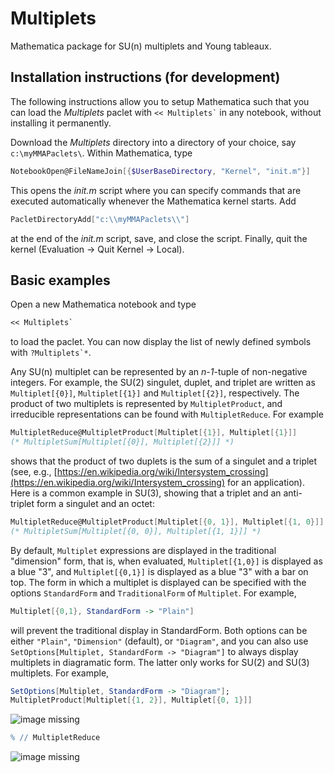 # Multiplets
Mathematica package for SU(n) multiplets and Young tableaux.

## Installation instructions (for development)
The following instructions allow you to setup Mathematica such that you can load the *Multiplets* paclet with `` << Multiplets` `` in any notebook, without installing it permanently.

Download the *Multiplets* directory into a directory of your choice, say `c:\myMMAPaclets\`. Within Mathematica, type 

```mathematica
NotebookOpen@FileNameJoin[{$UserBaseDirectory, "Kernel", "init.m"}]
```

This opens the *init.m* script where you can specify commands that are executed automatically whenever the Mathematica kernel starts.
Add

```mathematica
PacletDirectoryAdd["c:\\myMMAPaclets\\"]
```

at the end of the *init.m* script, save, and close the script.
Finally, quit the kernel (Evaluation -> Quit Kernel -> Local). 

## Basic examples
Open a new Mathematica notebook and type

```mathematica
<< Multiplets`
```

to load the paclet. You can now display the list of newly defined symbols with `` ?Multiplets`* ``.

Any SU(n) multiplet can be represented by an *n-1*-tuple of non-negative integers.
For example, the SU(2) singulet, duplet, and triplet are written as `Multiplet[{0}]`, `Multiplet[{1}]` and `Multiplet[{2}]`, respectively.
The product of two multiplets is represented by `MultipletProduct`, and irreducible representations can be found with `MultipletReduce`. 
For example

```mathematica
MultipletReduce@MultipletProduct[Multiplet[{1}], Multiplet[{1}]]
(* MultipletSum[Multiplet[{0}], Multiplet[{2}]] *)
``` 

shows that the product of two duplets is the sum of a singulet and a triplet (see, e.g., [https://en.wikipedia.org/wiki/Intersystem_crossing](https://en.wikipedia.org/wiki/Intersystem_crossing) for an application).
Here is a common example in SU(3), showing that a triplet and an anti-triplet form a singulet and an octet:

```mathematica
MultipletReduce@MultipletProduct[Multiplet[{0, 1}], Multiplet[{1, 0}]]
(* MultipletSum[Multiplet[{0, 0}], Multiplet[{1, 1}]] *)
``` 

By default, `Multiplet` expressions are displayed in the traditional "dimension" form, that is, when evaluated, `Multiplet[{1,0}]` is displayed as a blue "3", and `Multiplet[{0,1}]` is displayed as a blue "3" with a bar on top.
The form in which a multiplet is displayed can be specified with the options `StandardForm` and `TraditionalForm` of `Multiplet`.
For example, 

```mathematica
Multiplet[{0,1}, StandardForm -> "Plain"]
```

will prevent the traditional display in StandardForm.
Both options can be either `"Plain"`, `"Dimension"` (default), or `"Diagram"`, and you can also use `SetOptions[Multiplet, StandardForm -> "Diagram"]` to always display multiplets in diagramatic form.
The latter only works for SU(2) and SU(3) multiplets.
For example,

```mathematica
SetOptions[Multiplet, StandardForm -> "Diagram"];
MultipletProduct[Multiplet[{1, 2}], Multiplet[{0, 1}]]
```
![image missing](http://jem-mosig.com/wp-content/uploads/2018/02/dia_1-2_0-1a.png)

```mathematica
% // MultipletReduce
```
![image missing](http://jem-mosig.com/wp-content/uploads/2018/02/dia_1-2_0-1b.png)
